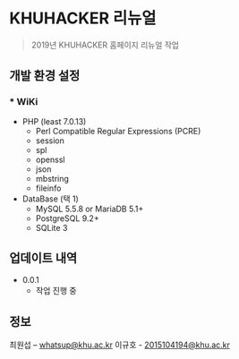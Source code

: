 # KHUHACKER 리뉴얼
> 2019년 KHUHACKER 홈페이지 리뉴얼 작업

## 개발 환경 설정
### * WiKi
   * PHP (least 7.0.13)
      * Perl Compatible Regular Expressions (PCRE)
      * session
      * spl
      * openssl
      * json
      * mbstring
      * fileinfo
   * DataBase (택 1)
      * MySQL 5.5.8 or MariaDB 5.1+
      * PostgreSQL 9.2+ 
      * SQLite 3

## 업데이트 내역

* 0.0.1
    * 작업 진행 중

## 정보

최원섭 – whatsup@khu.ac.kr
이규호 - 2015104194@khu.ac.kr

